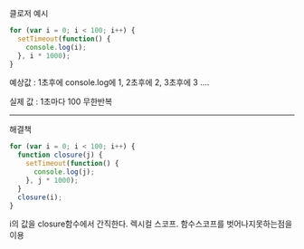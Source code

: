 클로저 예시

```javascript
for (var i = 0; i < 100; i++) {
  setTimeout(function() {
    console.log(i);
  }, i * 1000);
}
```
예상값 : 1초후에 console.log에 1, 2초후에 2, 3초후에 3 .... 

실제 값 : 1초마다 100 무한반복

-----------
해결책
```javascript
for (var i = 0; i < 100; i++) {
  function closure(j) {
    setTimeout(function() {
      console.log(j);
    }, j * 1000);
  }
  closure(i);
}
```

i의 값을 closure함수에서 간직한다. 렉시컬 스코프. 함수스코프를 벗어나지못하는점을 이용
